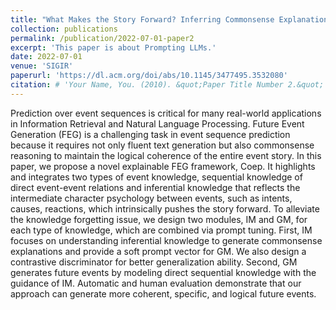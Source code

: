 ```yaml
---
title: "What Makes the Story Forward? Inferring Commonsense Explanations as Prompts for Future Event Generation"
collection: publications
permalink: /publication/2022-07-01-paper2
excerpt: 'This paper is about Prompting LLMs.'
date: 2022-07-01
venue: 'SIGIR'
paperurl: 'https://dl.acm.org/doi/abs/10.1145/3477495.3532080'
citation: # 'Your Name, You. (2010). &quot;Paper Title Number 2.&quot; <i>Journal 1</i>. 1(2).'
---
```


Prediction over event sequences is critical for many real-world applications in Information Retrieval and Natural Language Processing. Future Event Generation (FEG) is a challenging task in event sequence prediction because it requires not only fluent text generation but also commonsense reasoning to maintain the logical coherence of the entire event story. In this paper, we propose a novel explainable FEG framework, Coep. It highlights and integrates two types of event knowledge, sequential knowledge of direct event-event relations and inferential knowledge that reflects the intermediate character psychology between events, such as intents, causes, reactions, which intrinsically pushes the story forward. To alleviate the knowledge forgetting issue, we design two modules, IM and GM, for each type of knowledge, which are combined via prompt tuning. First, IM focuses on understanding inferential knowledge to generate commonsense explanations and provide a soft prompt vector for GM. We also design a contrastive discriminator for better generalization ability. Second, GM generates future events by modeling direct sequential knowledge with the guidance of IM. Automatic and human evaluation demonstrate that our approach can generate more coherent, specific, and logical future events.
